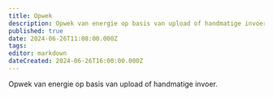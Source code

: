 ```yaml
---
title: Opwek
description: Opwek van energie op basis van upload of handmatige invoer
published: true
date: 2024-06-26T11:08:00.000Z
tags: 
editor: markdown
dateCreated: 2024-06-26T16:00:00.000Z
---
```


Opwek van energie op basis van upload of handmatige invoer.